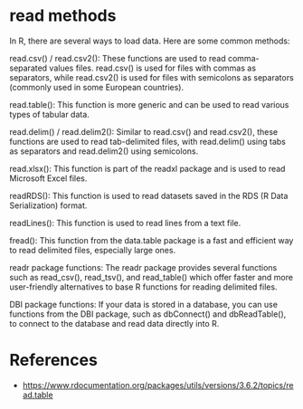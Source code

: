 # read methods

In R, there are several ways to load data. Here are some common methods:

read.csv() / read.csv2(): These functions are used to read comma-separated values files. read.csv() is used for files with commas as separators, while read.csv2() is used for files with semicolons as separators (commonly used in some European countries).

read.table(): This function is more generic and can be used to read various types of tabular data.

read.delim() / read.delim2(): Similar to read.csv() and read.csv2(), these functions are used to read tab-delimited files, with read.delim() using tabs as separators and read.delim2() using semicolons.

read.xlsx(): This function is part of the readxl package and is used to read Microsoft Excel files.

readRDS(): This function is used to read datasets saved in the RDS (R Data Serialization) format.

readLines(): This function is used to read lines from a text file.

fread(): This function from the data.table package is a fast and efficient way to read delimited files, especially large ones.

readr package functions: The readr package provides several functions such as read_csv(), read_tsv(), and read_table() which offer faster and more user-friendly alternatives to base R functions for reading delimited files.

DBI package functions: If your data is stored in a database, you can use functions from the DBI package, such as dbConnect() and dbReadTable(), to connect to the database and read data directly into R.

# References

- https://www.rdocumentation.org/packages/utils/versions/3.6.2/topics/read.table